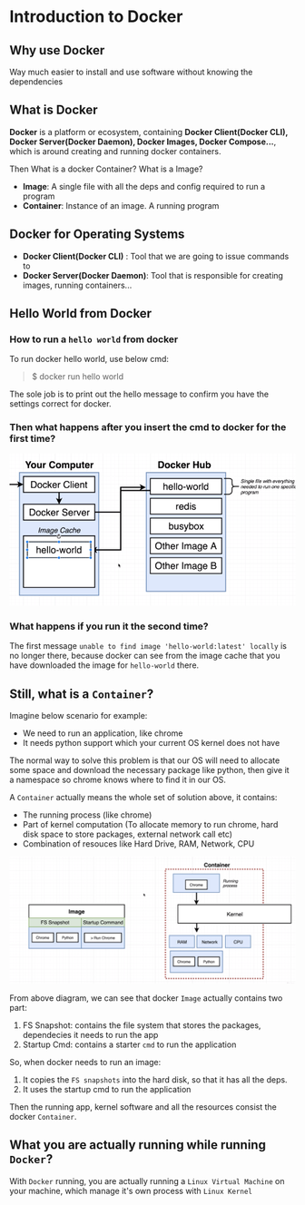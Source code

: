 # Introduction to Docker

## Why use Docker

Way much easier to install and use software without knowing the dependencies

## What is Docker

**Docker** is a platform or ecosystem, containing **Docker Client(Docker CLI), Docker Server(Docker Daemon), Docker Images, Docker Compose...**, which is around creating and running docker containers.

Then What is a docker Container? What is a Image?

- **Image**: A single file with all the deps and config required to run a program
- **Container**: Instance of an image. A running program

## Docker for Operating Systems

- **Docker Client(Docker CLI)** : Tool that we are going to issue commands to
- **Docker Server(Docker Daemon)**: Tool that is responsible for creating images, running containers...


## Hello World from Docker

### How to run a `hello world` from docker
To run docker hello world, use below cmd:
>$ docker run hello world

The sole job is to print out the hello message to confirm you have the settings correct for docker.

### Then what happens after you insert the cmd to docker for the first time?
![hello_world_docker_process](assets/docker_helloworld_process.png)

### What happens if you run it the second time?
The first message `unable to find image 'hello-world:latest' locally` is no longer there, because docker can see from the image cache that you have downloaded the image for `hello-world` there.

## Still, what is a `Container`?

Imagine below scenario for example:
- We need to run an application, like chrome
- It needs python support which your current OS kernel does not have
  
The normal way to solve this problem is that our OS will need to allocate some space and download the necessary package like python, then give it a namespace so chrome knows where to find it in our OS. 

A `Container` actually means the whole set of solution above, it contains:
- The running process (like chrome)
- Part of kernel computation (To allocate memory to run chrome, hard disk space to store packages, external network call etc)
- Combination of resouces like Hard Drive, RAM, Network, CPU

![container_image_concepts](assets/container_image_concepts.png)

From above diagram, we can see that docker `Image` actually contains two part:
1. FS Snapshot: contains the file system that stores the packages, dependecies it needs to run the app
2. Startup Cmd: contains a starter `cmd` to run the application

So, when docker needs to run an image:
1. It copies the `FS snapshots` into the hard disk, so that it has all the deps.
2. It uses the startup cmd to run the application

Then the running app, kernel software and all the resources consist the docker `Container`.

## What you are actually running while running `Docker`?
With `Docker` running, you are actually running a `Linux Virtual Machine` on your machine, which manage it's own process with `Linux Kernel`